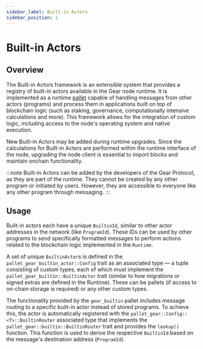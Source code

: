 ```yaml
---
sidebar_label: Built-in Actors
sidebar_position: 1
---
```


# Built-in Actors

## Overview

The Built-in Actors framework is an extensible system that provides a registry of built-in actors available in the Gear node runtime. It is implemented as a runtime [pallet](https://github.com/gear-tech/gear/tree/master/pallets/gear-builtin) capable of handling messages from other actors (programs) and process them in applications built on top of blockchain logic (such as staking, governance, computationally intensive calculations and more). This framework allows for the integration of custom logic, including access to the node's operating system and native execution.

New Built-in Actors may be added during runtime upgrades. Since the calculations for Built-in Actors are performed within the runtime interface of the node, upgrading the node client is essential to import blocks and maintain onchain functionality.

:::note
Built-in Actors can be added by the developers of the Gear Protocol, as they are part of the runtime. They cannot be created by any other program or initiated by users. However, they are accessible to everyone like any other program through messaging.
:::

## Usage

Built-in actors each have a unique `BuiltinId`, similar to other actor addresses in the network (like `ProgramId`). These IDs can be used by other programs to send specifically formatted messages to perform actions related to the blockchain logic implemented in the `Runtime`.

A set of unique `BuiltinActor`s is defined in the `pallet_gear_builtin_actor::Config` trait as an associated type — a tuple consisting of custom types, each of which must implement the `pallet_gear_builtin::BuiltinActor` trait (similar to how migrations or signed extras are defined in the Runtime). These can be pallets (if access to on-chain storage is required) or any other custom types.

The functionality provided by the `gear_builtin` pallet includes message routing to a specific built-in actor instead of stored programs. To achieve this, the actor is automatically registered with the `pallet_gear::Config::<T>::BuiltinRouter` associated type that implements the `pallet_gear::builtin::BuiltinRouter` trait and provides the `lookup()` function. This function is used to derive the respective `BuiltinId` based on the message's destination address (`ProgramId`).
